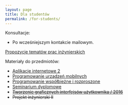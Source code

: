 ```yaml
---
layout: page
title: Dla studentów
permalink: /for-students/
---
```


<!--
&#x1F534; **Komunikaty:**
* ...
-->

Konsultacje:

* Po wcześniejszym kontakcie mailowym.
<!-- * Wtorek, godz. 15:00 - 17:00, p. 353, B1 -->

[Propozycje tematów prac inżynierskich](topics2017)

Materiały do przedmiotów:

* [Aplikacje internetowe 2](ai2)
* [Programowanie urządzeń mobilnych](um)
* [Programowanie współbieżne i rozproszone](pwir)
* [Seminarium dyplomowe](si)
* ~~[Tworzenie graficznych interfejsów użytkownika / 2016](tgui)~~
* ~~Projekt inżynierski II~~
